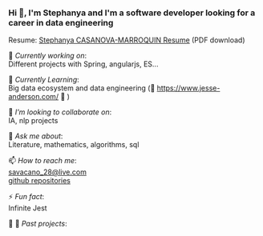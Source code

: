 
### Hi 👋, I'm Stephanya and I'm a software developer looking for a career in data engineering <br>
 
Resume:  [Stephanya CASANOVA-MARROQUIN Resume](https://github.com/savacano28/savacano28.github.io/blob/main/CASANOVA-resume.pdf) (PDF download)
 
🔭 *Currently working on*: <br>
Different projects with Spring, angularjs, ES... 
 
🌱 *Currently Learning*: <br>
Big data ecosystem and data engineering (:eyes: https://www.jesse-anderson.com/ :eyes: ) <br>

👯 *I'm looking to collaborate on*: <br> 
IA, nlp projects

💬 *Ask me about*: <br>
Literature, mathematics, algorithms, sql <br>

📫 *How to reach me*: <br>
savacano_28@live.com  
[github repositories](https://github.com/savacano28) 

⚡ *Fun fact*: <br>
Infinite Jest

:blossom: :blossom: *Past projects*: <br>

